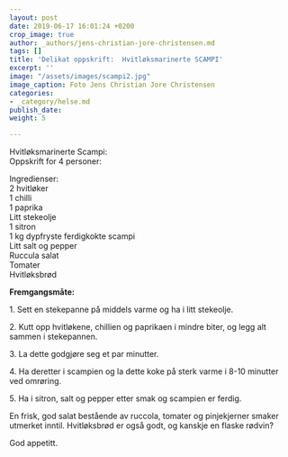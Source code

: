 ```yaml
---
layout: post
date: 2019-06-17 16:01:24 +0200
crop_image: true
author: _authors/jens-christian-jore-christensen.md
tags: []
title: 'Delikat oppskrift:  Hvitløksmarinerte SCAMPI'
excerpt: ''
image: "/assets/images/scampi2.jpg"
image_caption: Foto Jens Christian Jore Christensen
categories:
- _category/helse.md
publish_date: 
weight: 5

---
```


Hvitløksmarinerte Scampi:  
Oppskrift for 4 personer:

Ingredienser:  
2 hvitløker  
1 chilli  
1 paprika  
Litt stekeolje  
1 sitron  
1 kg dypfryste ferdigkokte scampi  
Litt salt og pepper  
Ruccula salat  
Tomater  
Hvitløksbrød

**Fremgangsmåte:**

1\. Sett en stekepanne på middels varme og ha i litt stekeolje.

2\. Kutt opp hvitløkene, chillien og paprikaen i mindre biter, og legg alt sammen i stekepannen.

3\. La dette godgjøre seg et par minutter.

4\. Ha deretter i scampien og la dette koke på sterk varme i 8-10 minutter ved omrøring.

5\. Ha i sitron, salt og pepper etter smak og scampien er ferdig.

En frisk, god salat bestående av ruccola, tomater og pinjekjerner smaker utmerket inntil. Hvitløksbrød er også godt, og kanskje en flaske rødvin?

God appetitt.